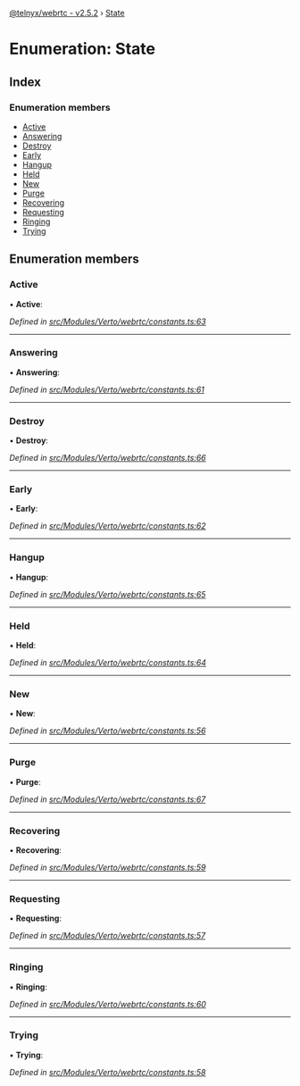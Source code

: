[@telnyx/webrtc - v2.5.2](../README.md) › [State](state.md)

# Enumeration: State

## Index

### Enumeration members

* [Active](state.md#active)
* [Answering](state.md#answering)
* [Destroy](state.md#destroy)
* [Early](state.md#early)
* [Hangup](state.md#hangup)
* [Held](state.md#held)
* [New](state.md#new)
* [Purge](state.md#purge)
* [Recovering](state.md#recovering)
* [Requesting](state.md#requesting)
* [Ringing](state.md#ringing)
* [Trying](state.md#trying)

## Enumeration members

###  Active

• **Active**:

*Defined in [src/Modules/Verto/webrtc/constants.ts:63](https://github.com/team-telnyx/webrtc/blob/main/packages/js/src/Modules/Verto/webrtc/constants.ts#L63)*

___

###  Answering

• **Answering**:

*Defined in [src/Modules/Verto/webrtc/constants.ts:61](https://github.com/team-telnyx/webrtc/blob/main/packages/js/src/Modules/Verto/webrtc/constants.ts#L61)*

___

###  Destroy

• **Destroy**:

*Defined in [src/Modules/Verto/webrtc/constants.ts:66](https://github.com/team-telnyx/webrtc/blob/main/packages/js/src/Modules/Verto/webrtc/constants.ts#L66)*

___

###  Early

• **Early**:

*Defined in [src/Modules/Verto/webrtc/constants.ts:62](https://github.com/team-telnyx/webrtc/blob/main/packages/js/src/Modules/Verto/webrtc/constants.ts#L62)*

___

###  Hangup

• **Hangup**:

*Defined in [src/Modules/Verto/webrtc/constants.ts:65](https://github.com/team-telnyx/webrtc/blob/main/packages/js/src/Modules/Verto/webrtc/constants.ts#L65)*

___

###  Held

• **Held**:

*Defined in [src/Modules/Verto/webrtc/constants.ts:64](https://github.com/team-telnyx/webrtc/blob/main/packages/js/src/Modules/Verto/webrtc/constants.ts#L64)*

___

###  New

• **New**:

*Defined in [src/Modules/Verto/webrtc/constants.ts:56](https://github.com/team-telnyx/webrtc/blob/main/packages/js/src/Modules/Verto/webrtc/constants.ts#L56)*

___

###  Purge

• **Purge**:

*Defined in [src/Modules/Verto/webrtc/constants.ts:67](https://github.com/team-telnyx/webrtc/blob/main/packages/js/src/Modules/Verto/webrtc/constants.ts#L67)*

___

###  Recovering

• **Recovering**:

*Defined in [src/Modules/Verto/webrtc/constants.ts:59](https://github.com/team-telnyx/webrtc/blob/main/packages/js/src/Modules/Verto/webrtc/constants.ts#L59)*

___

###  Requesting

• **Requesting**:

*Defined in [src/Modules/Verto/webrtc/constants.ts:57](https://github.com/team-telnyx/webrtc/blob/main/packages/js/src/Modules/Verto/webrtc/constants.ts#L57)*

___

###  Ringing

• **Ringing**:

*Defined in [src/Modules/Verto/webrtc/constants.ts:60](https://github.com/team-telnyx/webrtc/blob/main/packages/js/src/Modules/Verto/webrtc/constants.ts#L60)*

___

###  Trying

• **Trying**:

*Defined in [src/Modules/Verto/webrtc/constants.ts:58](https://github.com/team-telnyx/webrtc/blob/main/packages/js/src/Modules/Verto/webrtc/constants.ts#L58)*

